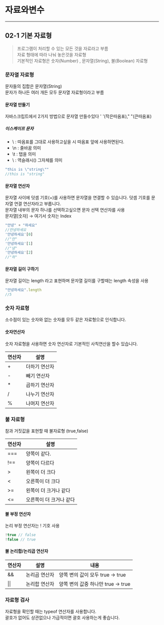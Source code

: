 # 자료와변수

***

## 02-1 기본 자료형

> 프로그램이 처리할 수 있는 모든 것을 자료라고 부름<br/>
> 자료 형태에 따라 나눠 놓은것을 자료형<br/>
> 기본적인 자료형은 숫자(Number) , 문자열(String), 불(Boolean) 자료형

### 문자열 자료형

문자들의 집합은 문자열(String)<br/>
문자가 하나든 여러 개든 모두 문자열 자료형이라고 부름

#### 문자열 만들기

자바스크립트에서 2가지 방법으로 문자열 만들수있다 ' '(작은따옴표)," "(큰따옴표)

##### 이스케이프 문자

- \  : 따옴표를 그대로 사용하고싶을 시 따옴표 앞에 사용하면된다.
- \n : 줄바꿈 의미
- \t : 탭을 의미
- \\ : 역슬래시(\) 그자체를 의미

```js
"this is \"string\""
//this is "string"
```

#### 문자열 연산자

문자열 사이에 덧셈 기호(+)를 사용하면 문자열을 연결할 수 있습니다. 덧셈 기호를 문자열 연결 연산자라고 부릅니다.<br/>
문자열 내부의 문자 하나를 선택하고싶으면 문자 선택 연산자를 사용<br>
문자열[숫자] → 여기서 숫자는 Index

```js
"안녕" + "하세요"
//안녕하세요
'안녕하세요'[0]
//"안"
'안녕하세요'[1]
//"녕"
'안녕하세요'[2]
//"하"
```

#### 문자열 길이 구하기

문자열 길이는 length 라고 표현하며 문자열 길이를 구할때는 length 속성을 사용

```js
"안녕하세요".length
//5
```

### 숫자 자료형

소수점이 있는 숫자와 없는 숫자를 모두 같은 자료형으로 인식합니다.

#### 숫자연산자

숫자 자료형을 사용하면 숫자 연산자로 기본적인 사칙연산을 할수 있습니다.

| 연산자 | 설명      |
|-----|---------|
| +   | 더하기 연산자 |
| -   | 빼기 연산자  |
| *   | 곱하기 연산자 |
| /   | 나누기 연산자 |
| %   | 나머지 연산자 |

### 불 자료형

참과 거짓값을 표현할 때 불자료형 (true,false)

| 연산자 | 설명            |
|-----|---------------|
| === | 양쪽이 같다.       |
| !== | 양쪽이 다르다       |
| >   | 왼쪽이 더 크다      |
| <   | 오른쪽이 더 크다     |
| >=  | 왼쪽이 더 크거나 같다  |
| <=  | 오른쪽이 더 크거나 같다 |

#### 불 부정 연산자

논리 부정 연산자는 ! 기호 사용

```js
!true // false
!false // true
```

#### 불 논리합/논리곱 연산자

| 연산자  | 설명      | 내용                       |
|------|---------|--------------------------|
| &&   | 논리곱 연산자 | 양쪽 변의 값이 모두 true → true  |
| \|\| | 논리합 연산자 | 양쪽 변의 값중 하나만 true → true |


### 자료형 검사
자료형을 확인할 때는 typeof 연산자를 사용합니다.<br>
괄호가 없어도 상관없으나 가급적이면 괄호 사용하는게 좋습니다.

